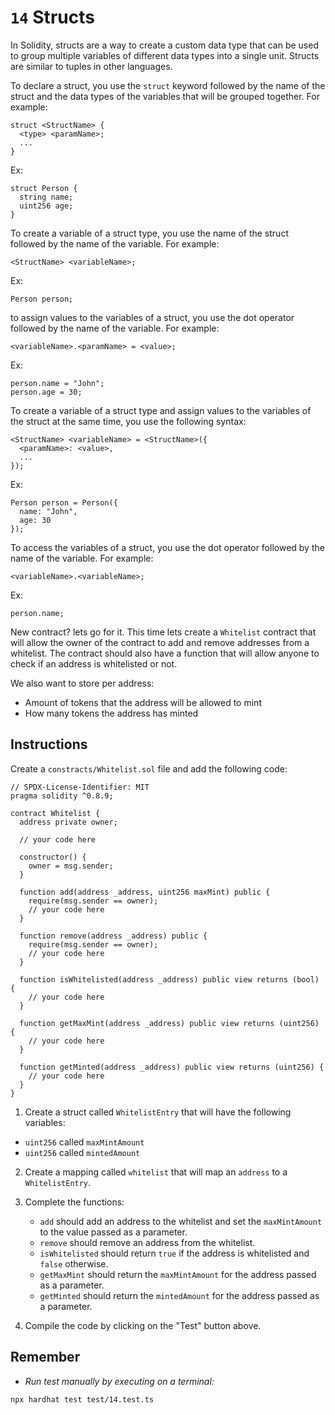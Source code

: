 # `14` Structs

In Solidity, structs are a way to create a custom data type that can be used to group multiple variables of different data types into a single unit. Structs are similar to tuples in other languages.

To declare a struct, you use the `struct` keyword followed by the name of the struct and the data types of the variables that will be grouped together. For example:

```solidity
struct <StructName> {
  <type> <paramName>;
  ...
}
```

Ex:

```solidity
struct Person {
  string name;
  uint256 age;
}

```

To create a variable of a struct type, you use the name of the struct followed by the name of the variable. For example:

```solidity
<StructName> <variableName>;
```

Ex:

```solidity
Person person;
```

to assign values to the variables of a struct, you use the dot operator followed by the name of the variable. For example:

```solidity
<variableName>.<paramName> = <value>;
```

Ex:

```solidity
person.name = "John";
person.age = 30;
```

To create a variable of a struct type and assign values to the variables of the struct at the same time, you use the following syntax:

```solidity
<StructName> <variableName> = <StructName>({
  <paramName>: <value>,
  ...
});
```

Ex:

```solidity
Person person = Person({
  name: "John",
  age: 30
});
```

To access the variables of a struct, you use the dot operator followed by the name of the variable. For example:

```solidity
<variableName>.<variableName>;
```

Ex:

```solidity
person.name;
```

New contract? lets go for it. This time lets create a `Whitelist` contract that will allow the owner of the contract to add and remove addresses from a whitelist. The contract should also have a function that will allow anyone to check if an address is whitelisted or not.

We also want to store per address:

- Amount of tokens that the address will be allowed to mint
- How many tokens the address has minted

## Instructions

Create a `constracts/Whitelist.sol` file and add the following code:

```solidity
// SPDX-License-Identifier: MIT
pragma solidity ^0.8.9;

contract Whitelist {
  address private owner;

  // your code here

  constructor() {
    owner = msg.sender;
  }

  function add(address _address, uint256 maxMint) public {
    require(msg.sender == owner);
    // your code here
  }

  function remove(address _address) public {
    require(msg.sender == owner);
    // your code here
  }

  function isWhitelisted(address _address) public view returns (bool) {
    // your code here
  }

  function getMaxMint(address _address) public view returns (uint256) {
    // your code here
  }

  function getMinted(address _address) public view returns (uint256) {
    // your code here
  }
}

```

1. Create a struct called `WhitelistEntry` that will have the following variables:

- `uint256` called `maxMintAmount`
- `uint256` called `mintedAmount`

2. Create a mapping called `whitelist` that will map an `address` to a `WhitelistEntry`.

3. Complete the functions:

   - `add` should add an address to the whitelist and set the `maxMintAmount` to the value passed as a parameter.
   - `remove` should remove an address from the whitelist.
   - `isWhitelisted` should return `true` if the address is whitelisted and `false` otherwise.
   - `getMaxMint` should return the `maxMintAmount` for the address passed as a parameter.
   - `getMinted` should return the `mintedAmount` for the address passed as a parameter.

4. Compile the code by clicking on the "Test" button above.

## Remember

- _Run test manually by executing on a terminal:_

```shell
npx hardhat test test/14.test.ts
```
